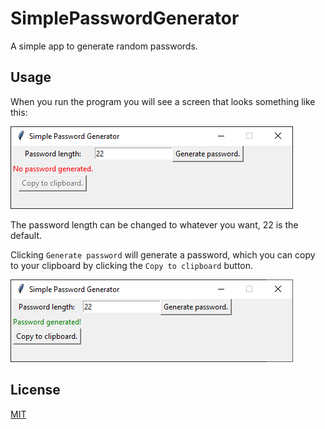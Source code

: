 # SimplePasswordGenerator
A simple app to generate random passwords.

## Usage
When you run the program you will see a screen that looks something like this:  

![Just ran the program](images/img1.png)  

The password length can be changed to whatever you want, 22 is the default.

Clicking `Generate password` will generate a password, which you can copy to your clipboard by clicking the `Copy to clipboard` button.

![Clicked generate password](images/img2.png)  

## License
[MIT](https://choosealicense.com/licenses/mit/)
